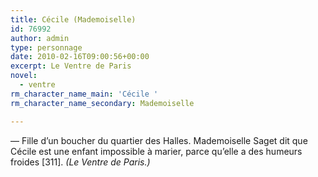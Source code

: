 ```yaml
---
title: Cécile (Mademoiselle)
id: 76992
author: admin
type: personnage
date: 2010-02-16T09:00:56+00:00
excerpt: Le Ventre de Paris
novel:
  - ventre
rm_character_name_main: 'Cécile '
rm_character_name_secondary: Mademoiselle

---
```

— Fille d&rsquo;un boucher du quartier des Halles. Mademoiselle Saget dit que Cécile est une enfant impossible à marier, parce qu&rsquo;elle a des humeurs froides [311]. _(Le Ventre de Paris.)_